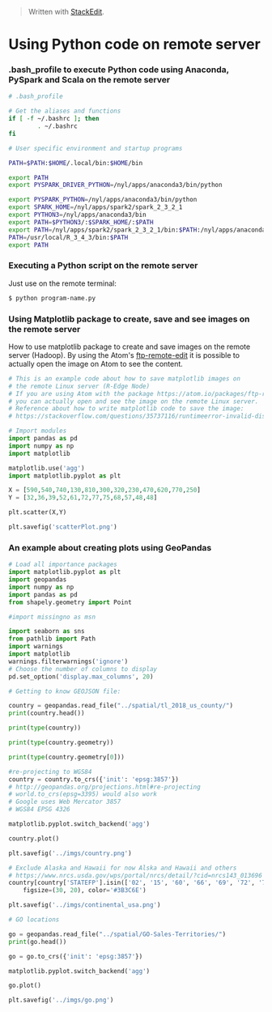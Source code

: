 


> Written with [StackEdit](https://stackedit.io/).

# Using Python code on remote server

### .bash_profile to execute Python code using Anaconda, PySpark and Scala on the remote server

```bash
# .bash_profile

# Get the aliases and functions
if [ -f ~/.bashrc ]; then
        . ~/.bashrc
fi

# User specific environment and startup programs

PATH=$PATH:$HOME/.local/bin:$HOME/bin

export PATH
export PYSPARK_DRIVER_PYTHON=/nyl/apps/anaconda3/bin/python

export PYSPARK_PYTHON=/nyl/apps/anaconda3/bin/python
export SPARK_HOME=/nyl/apps/spark2/spark_2_3_2_1
export PYTHON3=/nyl/apps/anaconda3/bin
export PATH=$PYTHON3/:$SPARK_HOME/:$PATH
export PATH=/nyl/apps/spark2/spark_2_3_2_1/bin:$PATH:/nyl/apps/anaconda3/bin/
PATH=/usr/local/R_3_4_3/bin:$PATH
export PATH
```

### Executing a Python script on the remote server

Just use on the remote terminal:

```bash
$ python program-name.py
```

### Using Matplotlib package to create, save and see images on the remote server

How to use matplotlib package to create and save images on the remote server (Hadoop). By using the Atom's [ftp-remote-edit](https://atom.io/packages/ftp-remote-edit) it is possible to actually open the image on Atom to see the content. 

```python
# This is an example code about how to save matplotlib images on
# the remote Linux server (R-Edge Node)
# If you are using Atom with the package https://atom.io/packages/ftp-remote-edit
# you can actually open and see the image on the remote Linux server.
# Reference about how to write matplotlib code to save the image:
# https://stackoverflow.com/questions/35737116/runtimeerror-invalid-display-variable

# Import modules
import pandas as pd
import numpy as np
import matplotlib

matplotlib.use('agg')
import matplotlib.pyplot as plt

X = [590,540,740,130,810,300,320,230,470,620,770,250]
Y = [32,36,39,52,61,72,77,75,68,57,48,48]

plt.scatter(X,Y)

plt.savefig('scatterPlot.png')
```

### An example about creating plots using GeoPandas



```python
# Load all importance packages
import matplotlib.pyplot as plt
import geopandas
import numpy as np
import pandas as pd
from shapely.geometry import Point

#import missingno as msn

import seaborn as sns
from pathlib import Path
import warnings
import matplotlib
warnings.filterwarnings('ignore')
# Choose the number of columns to display
pd.set_option('display.max_columns', 20)

# Getting to know GEOJSON file:

country = geopandas.read_file("../spatial/tl_2018_us_county/")
print(country.head())

print(type(country))

print(type(country.geometry))

print(type(country.geometry[0]))

#re-projecting to WGS84
country = country.to_crs({'init': 'epsg:3857'})
# http://geopandas.org/projections.html#re-projecting
# world.to_crs(epsg=3395) would also work
# Google uses Web Mercator 3857
# WGS84 EPSG 4326

matplotlib.pyplot.switch_backend('agg')

country.plot()

plt.savefig('../imgs/country.png')

# Exclude Alaska and Hawaii for now Alska and Hawaii and others
# https://www.nrcs.usda.gov/wps/portal/nrcs/detail/?cid=nrcs143_013696
country[country['STATEFP'].isin(['02', '15', '60', '66', '69', '72', '78']) == False].plot(
    figsize=(30, 20), color='#3B3C6E')

plt.savefig('../imgs/continental_usa.png')

# GO locations

go = geopandas.read_file("../spatial/GO-Sales-Territories/")
print(go.head())

go = go.to_crs({'init': 'epsg:3857'})

matplotlib.pyplot.switch_backend('agg')

go.plot()

plt.savefig('../imgs/go.png')

```
<!--stackedit_data:
eyJoaXN0b3J5IjpbLTE0NTEzMDUzNzcsLTIwODc2Mjk4MzAsLT
EyODA2NjkwNDhdfQ==
-->